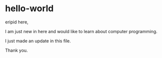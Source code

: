 # hello-world

eripid here,

I am just new in here and would like to learn about computer programming.

I just made an update in this file.

Thank you.
